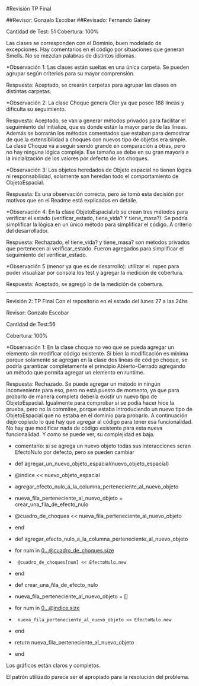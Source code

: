 #Revisión TP Final


##Revisor: Gonzalo Escobar
##Revisado: Fernando Gainey

Cantidad de Test:  51
Cobertura: 100%

Las clases se corresponden con el Dominio,  buen modelado de excepciones.
Hay comentarios en el código por situaciones que generan Smells.
No se mezclan palabras de distintos idiomas.


*Observación 1:  Las clases están sueltas en una única carpeta. Se pueden agrupar según criterios para su mayor comprensión.

Respuesta: Aceptado, se crearán carpetas para agrupar las clases en distintas carpetas.

*Observación 2:  La clase Choque genera Olor ya que posee 188 líneas y dificulta su seguimiento.

Respuesta: Aceptado, se van a generar métodos privados para facilitar el seguimiento del initialize, que es donde están la mayor parte de las líneas. Además se borrarán los métodos comentados que estaban para demostrar de que la extensibilidad a choques con nuevos tipo de objetos era simple. La clase Choque va a seguir siendo grande en comparación a otras, pero no hay ninguna lógica compleja. Ese tamaño se debe en su gran mayoría a la inicialización de los valores por defecto de los choques.

*Observación 3:  Los objetos heredados de Objeto espacial no tienen lógica ni responsabilidad, solamente son heredan todo el comportamiento de ObjetoEspacial.

Respuesta: Es una observación correcta, pero se tomó esta decisión por motivos que en el Readme está explicados en detalle.

*Observación 4:  En la clase ObjetoEspacial.rb se crean tres métodos para verificar el estado (verificar_estado, tiene_vida? Y tiene_masa?).  Se podría simplificar la lógica en un único método para simplificar el código.  A criterio del desarrollador.

Respuesta: Rechazado, el tiene_vida? y tiene_masa? son métodos privados que pertenecen al verificar_estado. Fueron agregados para simplificar el seguimiento del verificar_estado.

*Observación 5 (menor ya que es de desarrollo): utilizar el .rspec para poder visualizar por consola los test y agregar la medición de cobertura.

Respuesta: Aceptado, se agregó lo de la medición de cobertura.

---

Revisión 2: TP Final
Con el repositorio en el estado del lunes 27 a las 24hs

Revisor: Gonzalo Escobar

Cantidad de Test:56

Cobertura: 100%

*Observación 1: En la clase choque no veo que se pueda agregar un elemento sin modificar código existente. Si bien la modificación es mínima porque solamente se agregan en la clase dos líneas de código choque, se podría garantizar completamente el principio Abierto-Cerrado agregando un método que permita agregar un elemento en runtime.

Respuesta: Rechazado. Se puede agregar un método in ningún inconveniente para eso, pero no está puesto de momento, ya que para probarlo de manera completa debería existir un nuevo tipo de ObjetoEspacial. Igualmente para comprobar si se podía hacer hice la prueba, pero no la commitee, porque estaba introduciendo un nuevo tipo de ObjetoEspacial que no estaba en el dominio para probarlo. A continuación dejo copiado lo que hay que agregar al código para tener esa funcionalidad. No hay que modificar nada de código existente para esta nueva funcionalidad. Y como se puede ver, su complejidad es baja.

-  comentario: si se agrega un nuevo objeto todas sus interacciones seran EfectoNulo por defecto, pero se pueden cambiar
-  def agregar_un_nuevo_objeto_espacial(nuevo_objeto_espacial)
-    @indice << nuevo_objeto_espacial
-    agregar_efecto_nulo_a_la_columna_perteneciente_al_nuevo_objeto
-    nueva_fila_perteneciente_al_nuevo_objeto = crear_una_fila_de_efecto_nulo
-    @cuadro_de_choques << nueva_fila_perteneciente_al_nuevo_objeto
-  end

-  def agregar_efecto_nulo_a_la_columna_perteneciente_al_nuevo_objeto
-    for num in 0...@cuadro_de_choques.size
-      @cuadro_de_choques[num] << EfectoNulo.new
-    end

-  def crear_una_fila_de_efecto_nulo
-    nueva_fila_perteneciente_al_nuevo_objeto = []
-    for num in 0...@indice.size
-      nueva_fila_perteneciente_al_nuevo_objeto << EfectoNulo.new
-    end 
-    return nueva_fila_perteneciente_al_nuevo_objeto 
-  end

Los gráficos están claros y completos.

El patrón utilizado parece ser el apropiado para la resolución del problema.



